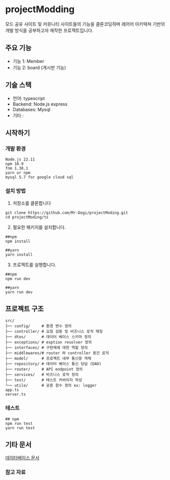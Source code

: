 # projectModding
모드 공유 사이트 및 커뮤니티 사이트들의 기능을 클론코딩하며 레어어 아키텍쳐 기반의 개발 방식을 공부하고자 제작한 프로젝트입니다.

## 주요 기능
* 기능 1: Member
* 기능 2: board (게시판 기능)

## 기술 스택
* 언어: typescript
* Backend: Node.js express
* Databases: Mysql
* 기타 :

## 시작하기
### 개발 환경
```
Node.js 22.11
npm 10.9
fnm 1.38.1
yarn or npm
mysql 5.7 for google cloud sql
```

### 설치 방법
1. 저장소를 클론합니다
```
git clone https://github.com/Mr-Dogi/projectModing.git
cd projectModing/ts
```

2. 필요한 패키지를 설치합니다.
```
##npm
npm install

##yarn
yarn install
```

3. 프로젝트를 실행합니다.
```
##npm
npm run dev

##yarn
yarn run dev
```

## 프로젝트 구조
```
src/
├── config/     # 환경 변수 정의
├── controller/ # 요청 검증 및 비즈니스 로직 매칭
├── dtos/       # 데이터 베이스 스키마 정의
├── exceptions/ # exption resolver 정의
├── interfaces/ # 구현체에 대한 역할 정의
├── middlewares/# router 와 controller 중간 로직
├── model/      # 프로젝트 내부 통신용 객체
├── repository/ # 데이터 베이스 통신 당담 (DAO)
├── router/     # API endpoint 정의
├── services/   # 비즈니스 로직 정의
├── test/       # 테스트 커버리지 작성
└── utile/      # 공용 함수 정의 ex: logger
app.ts          
server.ts       
```

### 테스트
```
## npm
npm run test
yarn run test
```

## 기타 문서
[데이터베이스 문서](./DATABASE.md)

### 참고 자료
